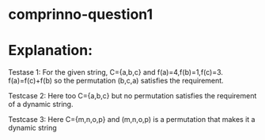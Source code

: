# comprinno-question1
# Explanation:

Testase 1: For the given string, C={a,b,c} and f(a)=4,f(b)=1,f(c)=3. f(a)=f(c)+f(b) so the permutation (b,c,a) satisfies the requirement.

Testcase 2: Here too C={a,b,c} but no permutation satisfies the requirement of a dynamic string.

Testcase 3: Here C={m,n,o,p} and (m,n,o,p) is a permutation that makes it a dynamic string

